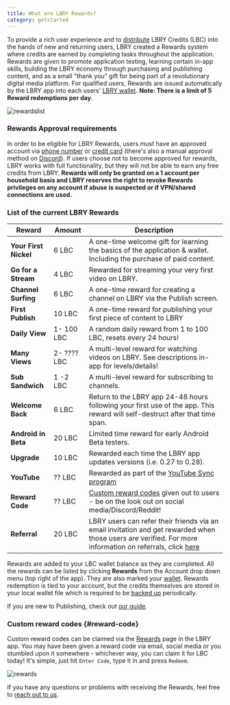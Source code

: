```yaml
---
title: What are LBRY Rewards?
category: getstarted
---
```


To provide a rich user experience and to [distribute](/faq/credit-policy) LBRY Credits (LBC) into the hands of new and returning users, LBRY created a Rewards system where credits are earned by completing tasks throughout the application. Rewards are given to promote application testing, learning certain in-app skills, building the LBRY economy through purchasing and publishing content, and as a small "thank you" gift for being part of a revolutionary digital media platform. For qualified users, Rewards are issued automatically by the LBRY app into each users' [LBRY wallet](/faq/how-to-backup-wallet). **Note: There is a limit of 5 Reward redemptions per day**.

![rewardslist](https://spee.ch/@clem:0/rewardslist.png)

### Rewards Approval requirements

In order to be eligible for LBRY Rewards, users must have an approved account via [phone number](/faq/phone) or [credit card](/faq/identity-requirements) (there's also a manual approval method on [Discord](https://chat.lbry.com)). If users choose not to become approved for rewards, LBRY works with full functionality, but they will not be able to earn any free credits from LBRY.  **Rewards will only be granted on a 1 account per household basis and LBRY reserves the right to revoke Rewards privileges on any account if abuse is suspected or if VPN/shared connections are used.**

### List of the current LBRY Rewards
| Reward | Amount | Description |
--- | --- | ---
| **Your First Nickel** | 6 LBC | A one-time welcome gift for learning the basics of the application & wallet. Including the purchase of paid content.
| **Go for a Stream** | 4 LBC | Rewarded for streaming your very first video on LBRY.
| **Channel Surfing** | 6 LBC | A one-time reward for creating a channel on LBRY via the Publish screen.
| **First Publish** | 10 LBC | A one-time reward for publishing your first piece of content to LBRY
| **Daily View** | 1- 100 LBC | A random daily reward from 1 to 100 LBC, resets every 24 hours! 
| **Many Views** | 2- ???? LBC | A multi-level reward for watching videos on LBRY. See descriptions in-app for levels/details!
| **Sub Sandwich** | 1 -2 LBC | A multi-level reward for subscribing to channels.
| **Welcome Back** | 6 LBC | Return to the LBRY app 24-48 hours following your first use of the app. This reward will self-destruct after that time span.
| **Android in Beta** | 20 LBC | Limited time reward for early Android Beta testers.
| **Upgrade** | 10 LBC | Rewarded each time the LBRY app updates versions (i.e. 0.27 to 0.28).
| **YouTube** | ?? LBC | Rewarded as part of the [YouTube Sync program](/youtube)
| **Reward Code** | ?? LBC | [Custom reward codes](#reward-code) given out to users - be on the look out on social media/Discord/Reddit!
| **Referral** | 20 LBC | LBRY users can refer their friends via an email invitation and get rewarded when those users are verified. For more information on referrals, click [here](/faq/referrals)

Rewards are added to your LBC wallet balance as they are completed. All the rewards can be listed by clicking **Rewards** from the Account drop down menu (top right of the app). They are also marked your [wallet](/faq/transaction-types).  Rewards redemption is tied to your account, but the credits themselves are stored in your local wallet file which is required to be [backed up](/faq/how-to-backup-wallet) periodically.

If you are new to Publishing, check out [our guide](/faq/how-to-publish).

### Custom reward codes {#reward-code}

Custom reward codes can be claimed via the [Rewards](https://open.lbry.com/?rewards) page in the LBRY app. You may have been given a reward code via email, social media or you stumbled upon it somewhere - whichever way, you can claim it for LBC today! It's simple, just hit `Enter Code`, type it in and press `Redeem`.

![rewards](https://spee.ch/@clem:0/custom-code.png)



If you have any questions or problems with receiving the Rewards, feel free to [reach out to us](/faq/support).

